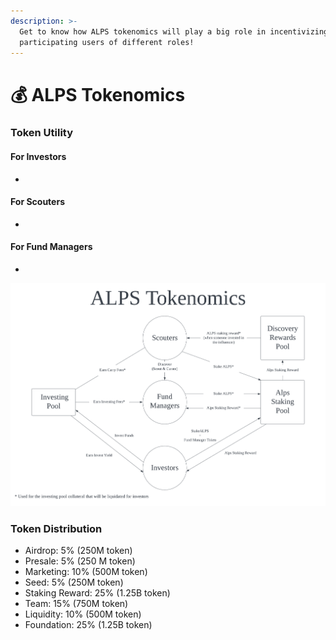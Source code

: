 ```yaml
---
description: >-
  Get to know how ALPS tokenomics will play a big role in incentivizing
  participating users of different roles!
---
```


# 💰 ALPS Tokenomics

### Token Utility

#### For Investors

*

#### For Scouters

*

#### For Fund Managers

*

![](<../.gitbook/assets/Alps Tokenomics 3.png>)

### Token Distribution

* Airdrop: 5% (250M token)
* Presale: 5% (250 M token)
* Marketing: 10% (500M token)
* Seed: 5% (250M token)
* Staking Reward: 25% (1.25B token)
* Team: 15% (750M token)
* Liquidity: 10% (500M token)
* Foundation: 25% (1.25B token)
